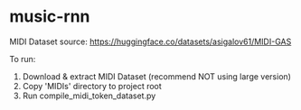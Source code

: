 # music-rnn

MIDI Dataset source:
https://huggingface.co/datasets/asigalov61/MIDI-GAS

To run:
1. Download & extract MIDI Dataset (recommend NOT using large version)
2. Copy 'MIDIs' directory to project root
3. Run compile_midi_token_dataset.py